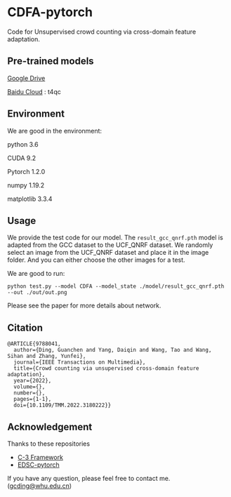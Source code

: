 # CDFA-pytorch

Code for Unsupervised crowd counting via cross-domain feature adaptation.

Pre-trained models
---
[Google Drive](https://drive.google.com/drive/folders/1d5OqGtuP3rivzJnuEOOuAKFzv6cJzFnN?usp=sharing)

[Baidu Cloud](https://pan.baidu.com/s/1t_cXigANGzMC8VxbG8MV3g) : t4qc

Environment
---
We are good in the environment:

python 3.6

CUDA 9.2

Pytorch 1.2.0

numpy 1.19.2

matplotlib 3.3.4

Usage
---
We provide the test code for our model. 
The `result_gcc_qnrf.pth` model is adapted from the GCC dataset to the UCF_QNRF dataset. 
We randomly select an image from the UCF_QNRF dataset and place it in the image folder.
And you can either choose the other images for a test.

We are good to run:

```
python test.py --model CDFA --model_state ./model/result_gcc_qnrf.pth --out ./out/out.png
```

Please see the paper for more details about network.

Citation
---

```
@ARTICLE{9788041,
  author={Ding, Guanchen and Yang, Daiqin and Wang, Tao and Wang, Sihan and Zhang, Yunfei},
  journal={IEEE Transactions on Multimedia}, 
  title={Crowd counting via unsupervised cross-domain feature adaptation}, 
  year={2022},
  volume={},
  number={},
  pages={1-1},
  doi={10.1109/TMM.2022.3180222}}
```

Acknowledgement
---

Thanks to these repositories
- [C-3 Framework](https://github.com/gjy3035/C-3-Framework)
- [EDSC-pytorch](https://github.com/Xianhang/EDSC-pytorch)

If you have any question, please feel free to contact me. (gcding@whu.edu.cn)
